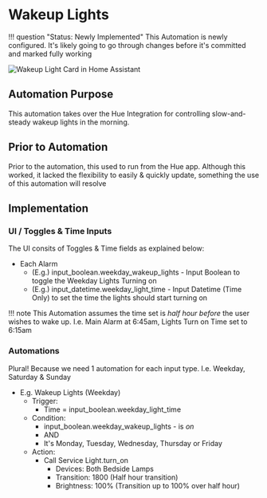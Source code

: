 # Wakeup Lights

!!! question "Status: Newly Implemented"
    This Automation is newly configured. It's likely going to go through changes before it's committed and marked fully working

![Wakeup Light Card in Home Assistant](/assets/images/alarms.png)

## Automation Purpose
This automation takes over the Hue Integration for controlling slow-and-steady wakeup lights in the morning. 

## Prior to Automation
Prior to the automation, this used to run from the Hue app. Although this worked, it lacked the flexibility to easily & quickly update, something the use of this automation will resolve

## Implementation

### UI / Toggles & Time Inputs
The UI consits of Toggles & Time fields as explained below:

- Each Alarm
  - (E.g.) input_boolean.weekday_wakeup_lights - Input Boolean to toggle the Weekday Lights Turning on
  - (E.g.) input_datetime.weekday_light_time - Input Datetime (Time Only) to set the time the lights should start turning on

!!! note
    This Automation assumes the time set is *half hour before* the user wishes to wake up. I.e. Main Alarm at 6:45am, Lights Turn on Time set to 6:15am

### Automations
Plural! Because we need 1 automation for each input type. I.e. Weekday, Saturday & Sunday

- E.g. Wakeup Lights (Weekday)
  - Trigger:
    - Time = input_boolean.weekday_light_time
  - Condition:
    - input_boolean.weekday_wakeup_lights - is *on*
    - AND
    - It's Monday, Tuesday, Wednesday, Thursday or Friday
  - Action:
    - Call Service Light.turn_on
      - Devices: Both Bedside Lamps
      - Transition: 1800 (Half hour transition)
      - Brightness: 100% (Transition up to 100% over half hour)
